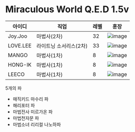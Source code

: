 # Miraculous World Q.E.D 1.5v

|아이디|직업|레벨|훈장|
|------|---|---|---|
|Joy.Joo|마법사(2차)|32|![image](https://user-images.githubusercontent.com/72858711/191240354-ee323652-6f13-4d3e-81d6-de73f8020878.png)|
|LOVE.LEE|라이트닝 소서리스(2차)|33|![image](https://user-images.githubusercontent.com/72858711/191240405-9c939f2a-7bf8-4449-b95c-4fca04dc416f.png)|
|MANGO|마법사(1차)|8|![image](https://user-images.githubusercontent.com/72858711/191240779-12f2f0bb-20ae-413d-b99f-588fbd81df85.png)|
|HONG-IK|마법사(1차)|8|![image](https://user-images.githubusercontent.com/72858711/191240787-e7491a62-b884-4255-8c4d-26b61890c6eb.png)|
|LEECO|마법사(1차)|8|![image](https://user-images.githubusercontent.com/72858711/191240791-1b34eb34-cb7e-4eeb-9597-e3fa169b6866.png)|


5개의 파

- 매직키드 마수리 파
- 해리포터 파
- 마법전사 미르가온 파
- 마법천자문 파
- 마법소녀 리리컬 나노하파
